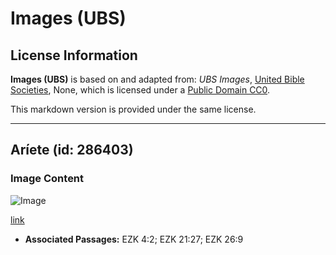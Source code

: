 # Images (UBS)

## License Information

**Images (UBS)** is based on and adapted from: _UBS Images_, [United Bible Societies](https://unitedbiblesocieties.org/), None, which is licensed under a [Public Domain CC0](https://creativecommons.org/public-domain/cc0/).

This markdown version is provided under the same license.



--------------------------------

## Aríete (id: 286403)

### Image Content

![Image](https://cdn.aquifer.bible/aquifer-content/resources/Media/WEB-0401_battering_ram.jpg)

[link](https://cdn.aquifer.bible/aquifer-content/resources/Media/WEB-0401_battering_ram.jpg)

* **Associated Passages:** EZK 4:2; EZK 21:27; EZK 26:9

